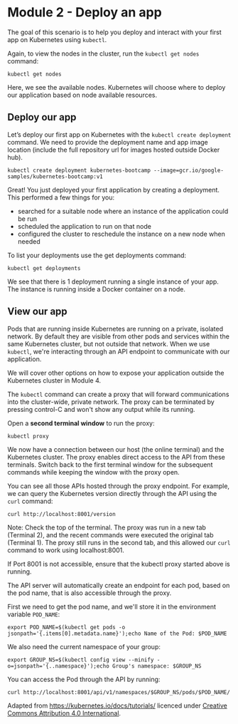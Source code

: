 # Module 2 - Deploy an app

The goal of this scenario is to help you deploy and interact with your first app on Kubernetes using `kubectl`.

Again, to view the nodes in the cluster, run the `kubectl get nodes` command:

`kubectl get nodes`

Here, we see the available nodes.
Kubernetes will choose where to deploy our application based on node available resources.

## Deploy our app

Let’s deploy our first app on Kubernetes with the `kubectl create deployment` command.
We need to provide the deployment name and app image location (include the full repository url for images hosted outside Docker hub).

`kubectl create deployment kubernetes-bootcamp --image=gcr.io/google-samples/kubernetes-bootcamp:v1`

Great!
You just deployed your first application by creating a deployment.
This performed a few things for you:

- searched for a suitable node where an instance of the application could be run
- scheduled the application to run on that node
- configured the cluster to reschedule the instance on a new node when needed

To list your deployments use the get deployments command:

`kubectl get deployments`

We see that there is 1 deployment running a single instance of your app.
The instance is running inside a Docker container on a node.

## View our app

Pods that are running inside Kubernetes are running on a private, isolated network.
By default they are visible from other pods and services within the same Kubernetes cluster, but not outside that network.
When we use `kubectl`, we're interacting through an API endpoint to communicate with our application.

We will cover other options on how to expose your application outside the Kubernetes cluster in Module 4.

The `kubectl` command can create a proxy that will forward communications into the cluster-wide, private network.
The proxy can be terminated by pressing control-C and won't show any output while its running.

Open a __second terminal window__ to run the proxy:

`kubectl proxy`

We now have a connection between our host (the online terminal) and the Kubernetes cluster.
The proxy enables direct access to the API from these terminals.
Switch back to the first terminal window for the subsequent commands while keeping the window with the proxy open.

You can see all those APIs hosted through the proxy endpoint.
For example, we can query the Kubernetes version directly through the API using the `curl` command:

`curl http://localhost:8001/version`

Note: Check the top of the terminal.
The proxy was run in a new tab (Terminal 2), and the recent commands were executed the original tab (Terminal 1).
The proxy still runs in the second tab, and this allowed our `curl` command to work using localhost:8001.

If Port 8001 is not accessible, ensure that the kubectl proxy started above is running.

The API server will automatically create an endpoint for each pod, based on the pod name, that is also accessible through the proxy.

First we need to get the pod name, and we'll store it in the environment variable `POD_NAME`:

`export POD_NAME=$(kubectl get pods -o jsonpath='{.items[0].metadata.name}');echo Name of the Pod: $POD_NAME`

We also need the current namespace of your group:

`export GROUP_NS=$(kubectl config view --minify -o=jsonpath='{..namespace}');echo Group's namespace: $GROUP_NS`

You can access the Pod through the API by running:

`curl http://localhost:8001/api/v1/namespaces/$GROUP_NS/pods/$POD_NAME/`

Adapted from https://kubernetes.io/docs/tutorials/ licenced under [Creative Commons Attribution 4.0 International](https://github.com/kubernetes/website/blob/main/LICENSE).
